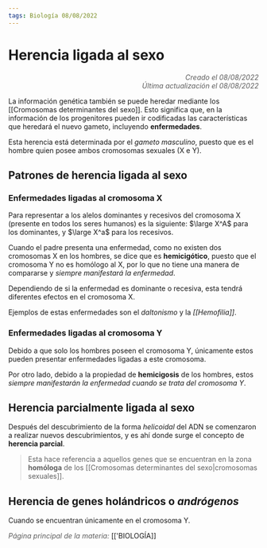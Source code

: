```yaml
---
tags: Biología 08/08/2022
---
```


# Herencia ligada al sexo
<div style="text-align: right; opacity: 0.7; font-style: italic;">Creado el 08/08/2022</div>
<div style="text-align: right; opacity: 0.7; font-style: italic;">Última actualización el 08/08/2022</div>

La información genética también se puede heredar mediante los [[Cromosomas determinantes del sexo]]. Esto significa que, en la información de los progenitores pueden ir codificadas las características que heredará el nuevo gameto, incluyendo **enfermedades**.

Esta herencia está determinada por el *gameto masculino*, puesto que es el hombre quien posee ambos cromosomas sexuales (X e Y).

## Patrones de herencia ligada al sexo

### Enfermedades ligadas al cromosoma X

Para representar a los alelos dominantes y recesivos del cromosoma X (presente en todos los seres humanos) es la siguiente: $\large X^A$ para los dominantes, y $\large X^a$ para los recesivos.

Cuando el padre presenta una enfermedad, como no existen dos cromosomas X en los hombres, se dice que es **hemicigótico**, puesto que el cromosoma Y no es homólogo al X, por lo que no tiene una manera de compararse y *siempre manifestará la enfermedad*.

Dependiendo de si la enfermedad es dominante o recesiva, esta tendrá diferentes efectos en el cromosoma X.

Ejemplos de estas enfermedades son el *daltonismo* y la *[[Hemofilia]]*.

### Enfermedades ligadas al cromosoma Y

Debido a que solo los hombres poseen el cromosoma Y, únicamente estos pueden presentar enfermedades ligadas a este cromosoma. 

Por otro lado, debido a la propiedad de **hemicigosis** de los hombres, estos *siempre manifestarán la enfermedad cuando se trata del cromosoma Y*.

## Herencia **parcialmente** ligada al sexo

Después del descubrimiento de la forma *helicoidal* del ADN se comenzaron a realizar nuevos descubrimientos, y es ahí donde surge el concepto de **herencia parcial**.

> Esta hace referencia a aquellos genes que se encuentran en la zona **homóloga** de los [[Cromosomas determinantes del sexo|cromosomas sexuales]].

## Herencia de genes holándricos o *andrógenos*

Cuando se encuentran únicamente en el cromosoma Y.

<span style="opacity: 0.7; font-style: italic;">Página principal de la materia:</span> [['BIOLOGÍA]]